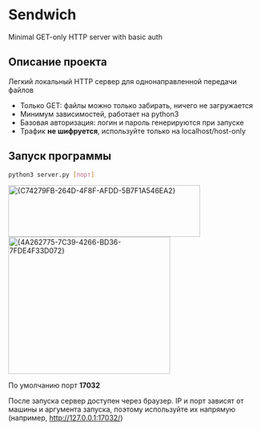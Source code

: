 # Sendwich
Minimal GET-only HTTP server with basic auth

## Описание проекта
Легкий локальный HTTP сервер для однонаправленной передачи файлов
 - Только GET: файлы можно только забирать, ничего не загружается
 - Минимум зависимостей, работает на python3
 - Базовая авторизация: логин и пароль генерируются при запуске
 - Трафик **не шифруется**, используйте только на localhost/host-only

## Запуск программы 

```bash
python3 server.py [порт]
```
<img width="383" height="103" alt="{C74279FB-264D-4F8F-AFDD-5B7F1A546EA2}" src="https://github.com/user-attachments/assets/36fc2b1d-2313-4678-a116-4f94389ebd04" />
<img width="323" height="274" alt="{4A262775-7C39-4266-BD36-7FDE4F33D072}" src="https://github.com/user-attachments/assets/8cd60309-7d43-4813-8325-5e1aca861127" />

По умолчанию порт **17032**

После запуска сервер доступен через браузер. IP и порт зависят от машины и аргумента запуска, поэтому используйте их напрямую (например, http://127.0.0.1:17032/)
